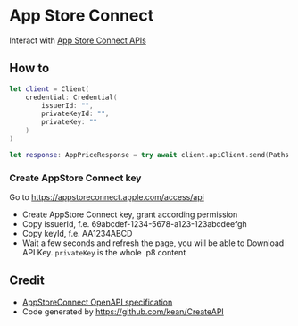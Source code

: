 # App Store Connect

Interact with [App Store Connect APIs](https://developer.apple.com/documentation/appstoreconnectapi/)

## How to

```swift
let client = Client(
    credential: Credential(
        issuerId: "",
        privateKeyId: "",
        privateKey: ""
    )
)

let response: AppPriceResponse = try await client.apiClient.send(Paths.AppPrices.get)
```

### Create AppStore Connect key

Go to https://appstoreconnect.apple.com/access/api

- Create AppStore Connect key, grant according permission
- Copy issuerId, f.e. 69abcdef-1234-5678-a123-123abcdeefgh
- Copy keyId, f.e. AA1234ABCD
- Wait a few seconds and refresh the page, you will be able to Download API Key. `privateKey` is the whole .p8 content

## Credit

- [AppStoreConnect OpenAPI specification](https://developer.apple.com/sample-code/app-store-connect/app-store-connect-openapi-specification.zip) 
- Code generated by https://github.com/kean/CreateAPI
